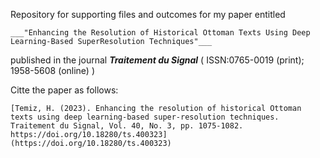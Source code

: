 Repository for supporting files and outcomes for my paper entitled

    ___"Enhancing the Resolution of Historical Ottoman Texts Using Deep Learning-Based SuperResolution Techniques"___ 

published in the journal ___Traitement du Signal___ ( ISSN:0765-0019 (print); 1958-5608 (online) )

Citte the paper as follows:

    [Temiz, H. (2023). Enhancing the resolution of historical Ottoman texts using deep learning-based super-resolution techniques. Traitement du Signal, Vol. 40, No. 3, pp. 1075-1082. https://doi.org/10.18280/ts.400323](https://doi.org/10.18280/ts.400323)

